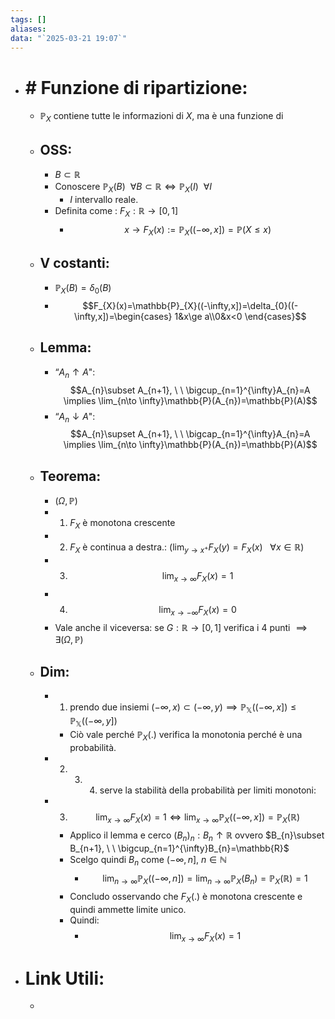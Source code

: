 ```yaml
---
tags: []
aliases: 
data: "`2025-03-21 19:07`"
---
```

- # # Funzione di ripartizione:
	- $\mathbb{P}_{X}$ contiene tutte le informazioni di $X$, ma è una funzione di 
	- ## OSS:
		- $B\subset \mathbb{R}$
		- Conoscere $\mathbb{P}_{X}(B)\ \ \forall B\subset \mathbb{R} \iff \mathbb{P}_{X}(I)\ \ \forall I$
			- $I$ intervallo reale.
		- Definita come : $F_{X}: \mathbb{R}\to [0,1]$
			- $$x \to F_{X}(x):=\mathbb{P}_{X}((- \infty, x]) = \mathbb{P}(X\le x)$$
	- ## V costanti:
		- $\mathbb{P}_{X}(B)=\delta_{0}(B)$
		- $$F_{X}(x)=\mathbb{P}_{X}((-\infty,x])=\delta_{0}((-\infty,x])=\begin{cases} 1&x\ge a\\0&x<0 \end{cases}$$
	- ## Lemma:
		- “$A_{n}\uparrow A$": $$A_{n}\subset A_{n+1}, \ \ \bigcup_{n=1}^{\infty}A_{n}=A \implies \lim_{n\to \infty}\mathbb{P}(A_{n})=\mathbb{P}(A)$$
		- “$A_{n}\downarrow A$": $$A_{n}\supset A_{n+1}, \ \ \bigcap_{n=1}^{\infty}A_{n}=A \implies \lim_{n\to \infty}\mathbb{P}(A_{n})=\mathbb{P}(A)$$ 
	- ## Teorema:
		- $(\Omega, \mathbb{P})$
		- 1) $F_{X}$ è monotona crescente
		- 2) $F_{X}$ è continua a destra.: ($\lim_{y\to x^{+}} F_{X}(y)=F_{X}(x)\ \ \ \forall x\in \mathbb{R}$)
		- 3) $$\lim_{x\to \infty}F_{X}(x)=1$$
		- 4) $$\lim_{x\to -\infty}F_{X}(x)=0$$
		- Vale anche il viceversa: se $G: \mathbb{R}\to [0,1]$ verifica i 4 punti $\implies \exists(\Omega,\mathbb{P})$ 
	- ## Dim:
		- 1) prendo due insiemi $(-\infty,x)\subset (-\infty,y) \implies \mathbb{P_{X}}((-\infty, x])\le \mathbb{P_{X}}((-\infty, y])$
			- Ciò vale perché $\mathbb{P}_{X}(.)$ verifica la monotonia perché è una probabilità.
		- 2) 3) 4) serve la stabilità della probabilità per limiti monotoni: 
		- 3) $$\lim_{x\to \infty}F_{X}(x)=1\iff \lim_{x\to \infty}\mathbb{P}_{X}((-\infty,x])=\mathbb{P}_{X}(\mathbb{R})$$
			- Applico il lemma e cerco $(B_{n})_{n}: B_{n}\uparrow \mathbb{R}$ ovvero $B_{n}\subset B_{n+1}, \ \ \bigcup_{n=1}^{\infty}B_{n}=\mathbb{R}$
			- Scelgo quindi $B_{n}$ come $(-\infty, n], \ n\in \mathbb{N}$ 
				- $$\lim_{n\to \infty}\mathbb{P}_{X}((-\infty,n])= \lim_{n\to \infty}\mathbb{P}_{X}(B_{n})=\mathbb{P}_{X}(\mathbb{R})=1$$
			- Concludo osservando che $F_{X}(.)$ è monotona crescente e quindi ammette limite unico.
			- Quindi:
				- $$\lim_{x\to \infty}F_{X}(x)=1$$
- # Link Utili:
	- 